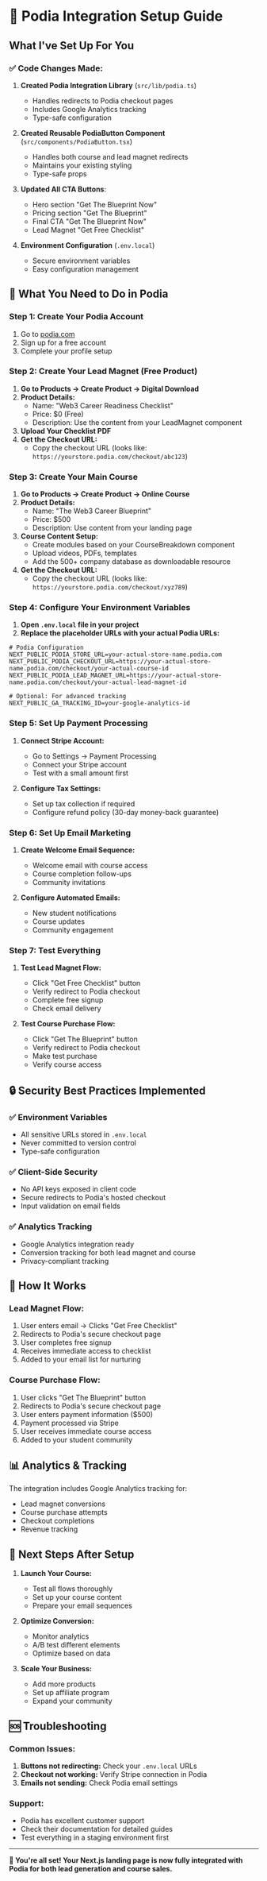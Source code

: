 # 🚀 Podia Integration Setup Guide

## What I've Set Up For You

### ✅ Code Changes Made:
1. **Created Podia Integration Library** (`src/lib/podia.ts`)
   - Handles redirects to Podia checkout pages
   - Includes Google Analytics tracking
   - Type-safe configuration

2. **Created Reusable PodiaButton Component** (`src/components/PodiaButton.tsx`)
   - Handles both course and lead magnet redirects
   - Maintains your existing styling
   - Type-safe props

3. **Updated All CTA Buttons**:
   - Hero section "Get The Blueprint Now"
   - Pricing section "Get The Blueprint"
   - Final CTA "Get The Blueprint Now"
   - Lead Magnet "Get Free Checklist"

4. **Environment Configuration** (`.env.local`)
   - Secure environment variables
   - Easy configuration management

## 🔧 What You Need to Do in Podia

### Step 1: Create Your Podia Account
1. Go to [podia.com](https://podia.com)
2. Sign up for a free account
3. Complete your profile setup

### Step 2: Create Your Lead Magnet (Free Product)
1. **Go to Products → Create Product → Digital Download**
2. **Product Details:**
   - Name: "Web3 Career Readiness Checklist"
   - Price: $0 (Free)
   - Description: Use the content from your LeadMagnet component
3. **Upload Your Checklist PDF**
4. **Get the Checkout URL:**
   - Copy the checkout URL (looks like: `https://yourstore.podia.com/checkout/abc123`)

### Step 3: Create Your Main Course
1. **Go to Products → Create Product → Online Course**
2. **Product Details:**
   - Name: "The Web3 Career Blueprint"
   - Price: $500
   - Description: Use content from your landing page
3. **Course Content Setup:**
   - Create modules based on your CourseBreakdown component
   - Upload videos, PDFs, templates
   - Add the 500+ company database as downloadable resource
4. **Get the Checkout URL:**
   - Copy the checkout URL (looks like: `https://yourstore.podia.com/checkout/xyz789`)

### Step 4: Configure Your Environment Variables
1. **Open `.env.local` file in your project**
2. **Replace the placeholder URLs with your actual Podia URLs:**

```env
# Podia Configuration
NEXT_PUBLIC_PODIA_STORE_URL=your-actual-store-name.podia.com
NEXT_PUBLIC_PODIA_CHECKOUT_URL=https://your-actual-store-name.podia.com/checkout/your-actual-course-id
NEXT_PUBLIC_PODIA_LEAD_MAGNET_URL=https://your-actual-store-name.podia.com/checkout/your-actual-lead-magnet-id

# Optional: For advanced tracking
NEXT_PUBLIC_GA_TRACKING_ID=your-google-analytics-id
```

### Step 5: Set Up Payment Processing
1. **Connect Stripe Account:**
   - Go to Settings → Payment Processing
   - Connect your Stripe account
   - Test with a small amount first

2. **Configure Tax Settings:**
   - Set up tax collection if required
   - Configure refund policy (30-day money-back guarantee)

### Step 6: Set Up Email Marketing
1. **Create Welcome Email Sequence:**
   - Welcome email with course access
   - Course completion follow-ups
   - Community invitations

2. **Configure Automated Emails:**
   - New student notifications
   - Course updates
   - Community engagement

### Step 7: Test Everything
1. **Test Lead Magnet Flow:**
   - Click "Get Free Checklist" button
   - Verify redirect to Podia checkout
   - Complete free signup
   - Check email delivery

2. **Test Course Purchase Flow:**
   - Click "Get The Blueprint" button
   - Verify redirect to Podia checkout
   - Make test purchase
   - Verify course access

## 🔒 Security Best Practices Implemented

### ✅ Environment Variables
- All sensitive URLs stored in `.env.local`
- Never committed to version control
- Type-safe configuration

### ✅ Client-Side Security
- No API keys exposed in client code
- Secure redirects to Podia's hosted checkout
- Input validation on email fields

### ✅ Analytics Tracking
- Google Analytics integration ready
- Conversion tracking for both lead magnet and course
- Privacy-compliant tracking

## 🚀 How It Works

### Lead Magnet Flow:
1. User enters email → Clicks "Get Free Checklist"
2. Redirects to Podia's secure checkout page
3. User completes free signup
4. Receives immediate access to checklist
5. Added to your email list for nurturing

### Course Purchase Flow:
1. User clicks "Get The Blueprint" button
2. Redirects to Podia's secure checkout page
3. User enters payment information ($500)
4. Payment processed via Stripe
5. User receives immediate course access
6. Added to your student community

## 📊 Analytics & Tracking

The integration includes Google Analytics tracking for:
- Lead magnet conversions
- Course purchase attempts
- Checkout completions
- Revenue tracking

## 🎯 Next Steps After Setup

1. **Launch Your Course:**
   - Test all flows thoroughly
   - Set up your course content
   - Prepare your email sequences

2. **Optimize Conversion:**
   - Monitor analytics
   - A/B test different elements
   - Optimize based on data

3. **Scale Your Business:**
   - Add more products
   - Set up affiliate program
   - Expand your community

## 🆘 Troubleshooting

### Common Issues:
1. **Buttons not redirecting:** Check your `.env.local` URLs
2. **Checkout not working:** Verify Stripe connection in Podia
3. **Emails not sending:** Check Podia email settings

### Support:
- Podia has excellent customer support
- Check their documentation for detailed guides
- Test everything in a staging environment first

---

**🎉 You're all set! Your Next.js landing page is now fully integrated with Podia for both lead generation and course sales.**
